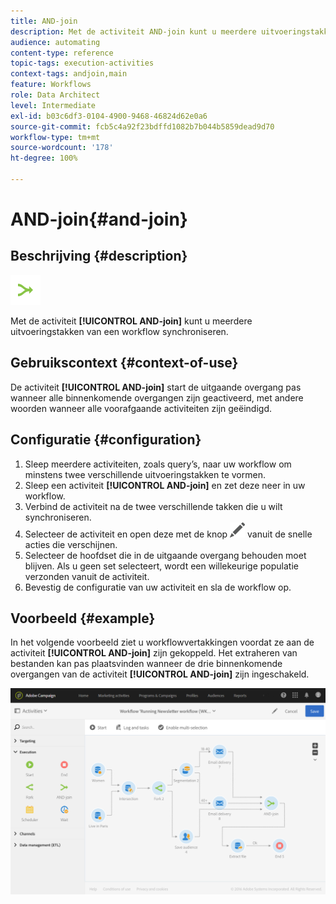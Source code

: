 ```yaml
---
title: AND-join
description: Met de activiteit AND-join kunt u meerdere uitvoeringstakken van een workflow synchroniseren.
audience: automating
content-type: reference
topic-tags: execution-activities
context-tags: andjoin,main
feature: Workflows
role: Data Architect
level: Intermediate
exl-id: b03c6df3-0104-4900-9468-46824d62e0a6
source-git-commit: fcb5c4a92f23bdffd1082b7b044b5859dead9d70
workflow-type: tm+mt
source-wordcount: '178'
ht-degree: 100%

---
```


# AND-join{#and-join}

## Beschrijving {#description}

![](assets/and_join.png)

Met de activiteit **[!UICONTROL AND-join]** kunt u meerdere uitvoeringstakken van een workflow synchroniseren.

## Gebruikscontext {#context-of-use}

De activiteit **[!UICONTROL AND-join]** start de uitgaande overgang pas wanneer alle binnenkomende overgangen zijn geactiveerd, met andere woorden wanneer alle voorafgaande activiteiten zijn geëindigd.

## Configuratie {#configuration}

1. Sleep meerdere activiteiten, zoals query’s, naar uw workflow om minstens twee verschillende uitvoeringstakken te vormen.
1. Sleep een activiteit **[!UICONTROL AND-join]** en zet deze neer in uw workflow.
1. Verbind de activiteit na de twee verschillende takken die u wilt synchroniseren.
1. Selecteer de activiteit en open deze met de knop ![](assets/edit_darkgrey-24px.png) vanuit de snelle acties die verschijnen.
1. Selecteer de hoofdset die in de uitgaande overgang behouden moet blijven. Als u geen set selecteert, wordt een willekeurige populatie verzonden vanuit de activiteit.
1. Bevestig de configuratie van uw activiteit en sla de workflow op.

## Voorbeeld {#example}

In het volgende voorbeeld ziet u workflowvertakkingen voordat ze aan de activiteit **[!UICONTROL AND-join]** zijn gekoppeld. Het extraheren van bestanden kan pas plaatsvinden wanneer de drie binnenkomende overgangen van de activiteit **[!UICONTROL AND-join]** zijn ingeschakeld.

![](assets/wkf_and-join_example.png)
